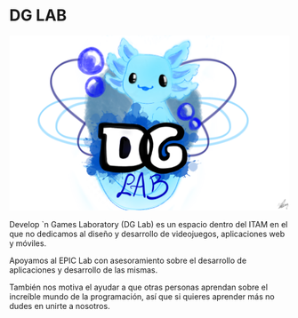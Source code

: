 # DG LAB

![DG Lab Logo](../res/images/DGLabLogo.png)

Develop `n Games Laboratory (DG Lab) es un espacio dentro del ITAM en el que no dedicamos al diseño y desarrollo de videojuegos, aplicaciones web y móviles.

Apoyamos al EPIC Lab con asesoramiento sobre el desarrollo de aplicaciones y desarrollo de las mismas.

También nos motiva el ayudar a que otras personas aprendan sobre el increíble mundo de la programación, así que si quieres aprender más no dudes en unirte a nosotros.
